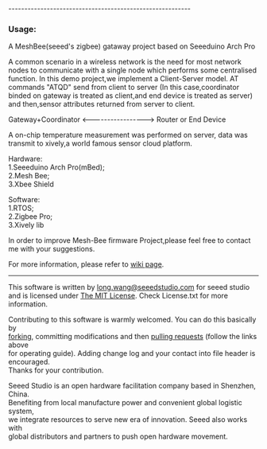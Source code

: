 <Gateway-MeshBee>
---------------------------------------------------------

### Usage:
A MeshBee(seeed's zigbee) gataway project based on Seeeduino Arch Pro

A common scenario in a wireless network is the need for most network nodes to communicate with
a single node which performs some centralised function.
In this demo project,we implement a Client-Server model. AT commands "ATQD" send from client to server
(In this case,coordinator binded on gateway is treated as client,and end device is treated as server)
and then,sensor attributes returned from server to client.<br>

Gateway+Coordinator <-----------------> Router or End Device

A on-chip temperature measurement was performed on server, data was transmit to xively,a world famous sensor 
cloud platform.

Hardware:<br>
        1.Seeeduino Arch Pro(mBed);<br>
        2.Mesh Bee;<br>
        3.Xbee Shield<br>
        
Software:<br>
        1.RTOS;<br>
        2.Zigbee Pro;<br>
        3.Xively lib<br>

In order to improve Mesh-Bee firmware Project,please feel free to contact me with your suggestions.

For more information, please refer to [wiki page](<http://www.seeedstudio.com/wiki/Mesh_Bee>).

    
----

This software is written by <long.wang@seeedstudio.com> for seeed studio<br>
and is licensed under [The MIT License](http://opensource.org/licenses/mit-license.php). Check License.txt for more information.<br>

Contributing to this software is warmly welcomed. You can do this basically by<br>
[forking](https://help.github.com/articles/fork-a-repo), committing modifications and then [pulling requests](https://help.github.com/articles/using-pull-requests) (follow the links above<br>
for operating guide). Adding change log and your contact into file header is encouraged.<br>
Thanks for your contribution.

Seeed Studio is an open hardware facilitation company based in Shenzhen, China. <br>
Benefiting from local manufacture power and convenient global logistic system, <br>
we integrate resources to serve new era of innovation. Seeed also works with <br>
global distributors and partners to push open hardware movement.<br>
